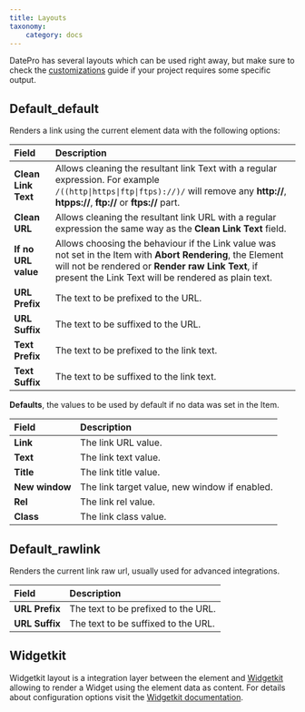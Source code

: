 ```yaml
---
title: Layouts
taxonomy:
    category: docs
---
```


DatePro has several layouts which can be used right away, but make sure to check the [customizations](/linkpro/advanced/customizations) guide if your project requires some specific output.

## Default_default

Renders a link using the current element data with the following options:

| Field       | Description |
| :---------- | :---------- |
| **Clean Link Text** | Allows cleaning the resultant link Text with a regular expression. For example <code>/((http\|https\|ftp\|ftps):\/\/)/</code> will remove any **http://**, **htpps://**, **ftp://** or **ftps://** part. |
| **Clean URL** | Allows cleaning the resultant link URL with a regular expression the same way as the **Clean Link Text** field. |
| **If no URL value** | Allows choosing the behaviour if the Link value was not set in the Item with **Abort Rendering**, the Element will not be rendered or **Render raw Link Text**, if present the Link Text will be rendered as plain text. |
| **URL Prefix** | The text to be prefixed to the URL. |
| **URL Suffix** | The text to be suffixed to the URL. |
| **Text Prefix** | The text to be prefixed to the link text. |
| **Text Suffix** | The text to be suffixed to the link text. |

**Defaults**, the values to be used by default if no data was set in the Item.

| Field       | Description |
| :---------- | :---------- |
| **Link** | The link URL value. |
| **Text** | The link text value. |
| **Title** | The link title value. |
| **New window** | The link target value, new window if enabled. |
| **Rel** | The link rel value. |
| **Class** | The link class value. |

## Default_rawlink

Renders the current link raw url, usually used for advanced integrations.

| Field       | Description |
| :---------- | :---------- |
| **URL Prefix** | The text to be prefixed to the URL. |
| **URL Suffix** | The text to be suffixed to the URL. |

## Widgetkit

Widgetkit layout is a integration layer between the element and [Widgetkit](http://yootheme.com/widgetkit) allowing to render a Widget using the element data as content. For details about configuration options visit the [Widgetkit documentation](http://yootheme.com/widgetkit/documentation).
